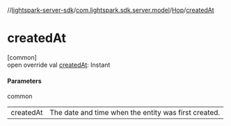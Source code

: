 //[lightspark-server-sdk](../../../index.md)/[com.lightspark.sdk.server.model](../index.md)/[Hop](index.md)/[createdAt](created-at.md)

# createdAt

[common]\
open override val [createdAt](created-at.md): Instant

#### Parameters

common

| | |
|---|---|
| createdAt | The date and time when the entity was first created. |
